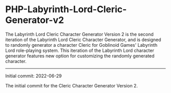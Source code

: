 # PHP-Labyrinth-Lord-Cleric-Generator-v2
The Labyrinth Lord Cleric Character Generator Version 2 is the second iteration of the Labyrinth Lord Cleric Character Generator, and is designed to randomly generator a character Cleric for Goblinoid Games' Labyrinth Lord role-playing system. This iteration of the Labyrinth Lord character generator features new option for customizing the randomly generated character.


------------------


Initial commit: 2022-06-29

The initial commit for the Cleric Character Generator Version 2.

